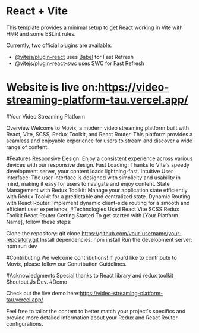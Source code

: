 # React + Vite

This template provides a minimal setup to get React working in Vite with HMR and some ESLint rules.

Currently, two official plugins are available:

- [@vitejs/plugin-react](https://github.com/vitejs/vite-plugin-react/blob/main/packages/plugin-react/README.md) uses [Babel](https://babeljs.io/) for Fast Refresh
- [@vitejs/plugin-react-swc](https://github.com/vitejs/vite-plugin-react-swc) uses [SWC](https://swc.rs/) for Fast Refresh

# Website is live on:https://video-streaming-platform-tau.vercel.app/
#Your Video Streaming Platform

Overview
Welcome to Movix, a modern video streaming platform built with React, Vite, SCSS, Redux Toolkit, and React Router. This platform provides a seamless and enjoyable experience for users to stream and discover a wide range of content.

#Features
Responsive Design: Enjoy a consistent experience across various devices with our responsive design.
Fast Loading: Thanks to Vite's speedy development server, your content loads lightning-fast.
Intuitive User Interface: The user interface is designed with simplicity and usability in mind, making it easy for users to navigate and enjoy content.
State Management with Redux Toolkit: Manage your application state efficiently with Redux Toolkit for a predictable and centralized state.
Dynamic Routing with React Router: Implement dynamic client-side routing for a smooth and efficient user experience.
#Technologies Used
React
Vite
SCSS
Redux Toolkit
React Router
Getting Started
To get started with [Your Platform Name], follow these steps:

Clone the repository: git clone https://github.com/your-username/your-repository.git
Install dependencies: npm install
Run the development server: npm run dev

#Contributing
We welcome contributions! If you'd like to contribute to Movix, please follow our Contribution Guidelines.

#Acknowledgments
Special thanks to React library and redux toolkit
Shoutout Js Dev.
#Demo

Check out the live demo here:https://video-streaming-platform-tau.vercel.app/

Feel free to tailor the content to better match your project's specifics and provide more detailed information about your Redux and React Router configurations.






